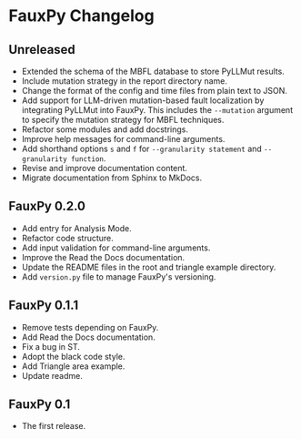 # FauxPy Changelog

## Unreleased

- Extended the schema of the MBFL database to store PyLLMut results.
- Include mutation strategy in the report directory name.
- Change the format of the config and time files from plain text to JSON.
- Add support for LLM-driven mutation-based fault localization
  by integrating PyLLMut into FauxPy. This includes 
  the `--mutation` argument to specify the mutation 
  strategy for MBFL techniques.
- Refactor some modules and add docstrings.
- Improve help messages for command-line arguments.
- Add shorthand options `s` and `f` for `--granularity statement` and `--granularity function`.
- Revise and improve documentation content.
- Migrate documentation from Sphinx to MkDocs.


## FauxPy 0.2.0

- Add entry for Analysis Mode.
- Refactor code structure.
- Add input validation for command-line arguments.
- Improve the Read the Docs
documentation.
- Update the README files in the
root and triangle example 
directory.
- Add `version.py` file to manage FauxPy's versioning.


## FauxPy 0.1.1

- Remove tests depending on FauxPy.
- Add Read the Docs documentation.
- Fix a bug in ST.
- Adopt the black code style.
- Add Triangle area example.
- Update readme.

## FauxPy 0.1

- The first release.
